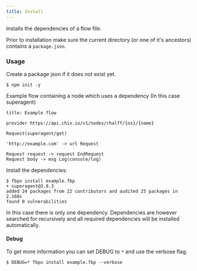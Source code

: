 ```yaml
---
title: Install
---
```


Installs the dependencies of a flow file.

Prior to installation make sure the current directory (or one of it's ancestors) contains a `package.json`.


### Usage

Create a package json if it does not exist yet.
```
$ npm init -y
```

Example flow containing a node which uses a dependency (In this case superagent)
```
title: Example flow

provider https://api.chix.io/v1/nodes/rhalff/{ns}/{name}

Request(superagent/get)

'http://example.com' -> url Request

Request request -> request EndRequest
Request body -> msg Log(console/log)
```

Install the dependencies:
```
$ fbpx install example.fbp
+ superagent@3.8.3
added 24 packages from 22 contributors and audited 25 packages in 2.168s
found 0 vulnerabilities
```
In this case there is only one dependency. Dependencies are however searched for recursively and all required dependencies will be installed automatically.

#### Debug

To get more information you can set DEBUG to `*` and use the verbose flag.

```
$ DEBUG=* fbpx install example.fbp --verbose
```

